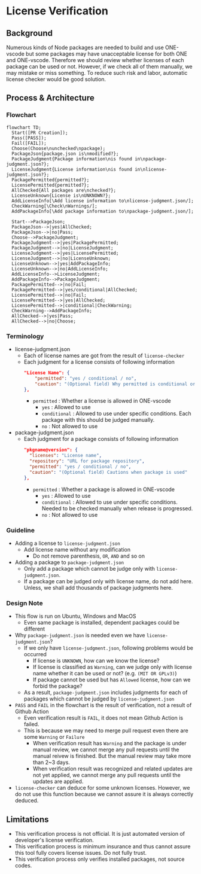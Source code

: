 # License Verification

## Background

Numerous kinds of Node packages are needed to build and use ONE-vscode but some packages may have unacceptable license for both ONE and ONE-vscode.
Therefore we should review whether licenses of each package can be used or not.
However, if we check all of them manually, we may mistake or miss something.
To reduce such risk and labor, automatic license checker would be good solution.

## Process & Architecture

### Flowchart

```mermaid
flowchart TD;
  Start([PR Creation]);
  Pass([PASS]);
  Fail([FAIL]);
  Choose(Choose\nunchecked\npackage);
  PackageJson{package.json is\nmodified?};
  PackageJudgment{Package information\nis found in\npackage-judgment.json?};
  LicenseJudgment{License information\nis found in\nlicense-judgment.json?};
  PackagePermitted{permitted?};
  LicensePermitted{permitted?};
  AllChecked{All packages are\nchecked?};
  LicenseUnknown{License is\nUNKNOWN?};
  AddLicenseInfo[\Add license information to\nlicense-judgment.json/];
  CheckWarning[\Check\nWarnings/];
  AddPackageInfo[\Add package information to\npackage-judgment.json/];

  Start-->PackageJson;
  PackageJson-->|yes|AllChecked;
  PackageJson-->|no|Pass;
  Choose-->PackageJudgment;
  PackageJudgment-->|yes|PackagePermitted;
  PackageJudgment-->|no|LicenseJudgment;
  LicenseJudgment-->|yes|LicensePermitted;
  LicenseJudgment-->|no|LicenseUnknown;
  LicenseUnknown-->|yes|AddPackageInfo;
  LicenseUnknown-->|no|AddLicenseInfo;
  AddLicenseInfo-->LicenseJudgment;
  AddPackageInfo-->PackageJudgment;
  PackagePermitted-->|no|Fail;
  PackagePermitted-->|yes/conditional|AllChecked;
  LicensePermitted-->|no|Fail;
  LicensePermitted-->|yes|AllChecked;
  LicensePermitted-->|conditional|CheckWarning;
  CheckWarning-->AddPackageInfo;
  AllChecked-->|yes|Pass;
  AllChecked-->|no|Choose;
```

### Terminology

- license-judgment.json
  - Each of license names are got from the result of `license-checker`
  - Each judgment for a license consists of following information
    ```json
    "License Name": {
        "permitted": "yes / conditional / no",
        "caution": "(Optional field) Why permitted is conditional or no"
    },
    ```
    - `permitted` : Whether a license is allowed in ONE-vscode
      - `yes` : Allowed to use
      - `conditional` : Allowed to use under specific conditions. Each package with this should be judged manually.
      - `no` : Not allowed to use
- package-judgment.json
  - Each judgment for a package consists of following information
    ```json
    "pkgname@version": {
      "licenses": "License name",
      "repository": "URL for package repository",
      "permitted": "yes / conditional / no",
      "caution": "(Optional field) Cautions when package is used"
    },
    ```
    - `permitted` : Whether a package is allowed in ONE-vscode
      - `yes` : Allowed to use
      - `conditional` : Allowed to use under specific conditions. Needed to be checked manually when release is progressed.
      - `no` : Not allowed to use

### Guideline

- Adding a license to `license-judgment.json`
  - Add license name without any modification
    - Do not remove parenthesis, `OR`, `AND` and so on
- Adding a package to `package-judgment.json`
  - Only add a package which cannot be judge only with `license-judgment.json`.
  - If a package can be judged only with license name, do not add here. Unless, we shall add thousands of package judgments here.

### Design Note

- This flow is run on Ubuntu, Windows and MacOS
  - Even same package is installed, dependent packages could be different
- Why `package-judgment.json` is needed even we have `license-judgment.json`?
  - If we only have `license-judgment.json`, following problems would be occurred
    - If license is `UNKNOWN`, how can we know the license?
    - If license is classified as `Warning`, can we judge only with license name whether it can be used or not? (e.g. `(MIT OR GPLv3)`)
    - If package cannot be used but has `Allowed` license, how can we forbid the package?
  - As a result, `package-judgment.json` includes judgments for each of packages which cannot be judged by `license-judgment.json`
- `PASS` and `FAIL` in the flowchart is the result of verification, not a result of Github Action
  - Even verification result is `FAIL`, it does not mean Github Action is failed.
  - This is because we may need to merge pull request even there are some `Warning` or `Failure`
    - When verification result has `Warning` and the package is under manual review, we cannot merge any pull requests until the manual reivew is finished. But the manual review may take more than 2~3 days.
    - When verification result was recognized and related updates are not yet applied, we cannot merge any pull requests until the updates are applied.
- `license-checker` can deduce for some unknown licenses. However, we do not use this function because we cannot assure it is always correctly deduced.

## Limitations

- This verification process is not official. It is just automated version of developer's license verification.
- This verification process is minimum insurance and thus cannot assure this tool fully covers license issues. Do not fully trust.
- This verification process only verifies installed packages, not source codes.
